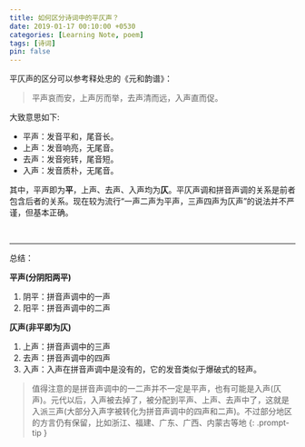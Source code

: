 ```yaml
---
title: 如何区分诗词中的平仄声？
date: 2019-01-17 00:10:00 +0530
categories: [Learning Note, poem]
tags: [诗词]
pin: false
---
```


平仄声的区分可以参考释处忠的《元和韵谱》：

>平声哀而安，上声厉而举，去声清而远，入声直而促。

大致意思如下:

* 平声：发音平和，尾音长。
* 上声：发音响亮，无尾音。
* 去声：发音宛转，尾音短。
* 入声：发音质朴，无尾音。

其中，平声即为**平**，上声、去声、入声均为**仄**。平仄声调和拼音声调的关系是前者包含后者的关系。现在较为流行“一声二声为平声，三声四声为仄声”的说法并不严谨，但基本正确。

<br>

---

总结：

**平声(分阴阳两平)**

1. 阴平：拼音声调中的一声
2. 阳平：拼音声调中的二声

**仄声(非平即为仄)**

1. 上声：拼音声调中的三声
2. 去声：拼音声调中的四声
3. 入声：入声在拼音声调中是没有的，它的发音类似于爆破式的轻声。

>值得注意的是拼音声调中的一二声并不一定是平声，也有可能是入声(仄声)。元代以后，入声被去掉了，被分配到平声、上声、去声中了，这就是入派三声(大部分入声字被转化为拼音声调中的四声和二声)。不过部分地区的方言仍有保留，比如浙江、福建、广东、广西、内蒙古等地
{: .prompt-tip }
